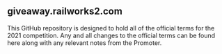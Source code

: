 ## giveaway.railworks2.com

This GitHub repository is designed to hold all of the official terms for the 2021 competition. Any and all changes to the official terms can be found here along with any relevant notes from the Promoter. 
